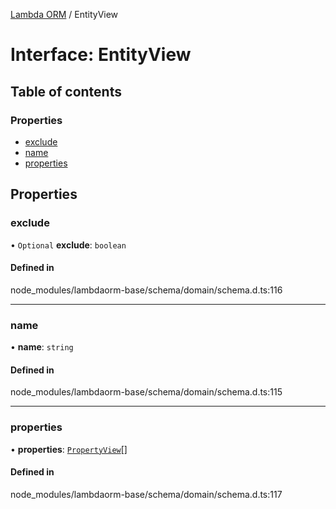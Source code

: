 [Lambda ORM](../README.md) / EntityView

# Interface: EntityView

## Table of contents

### Properties

- [exclude](EntityView.md#exclude)
- [name](EntityView.md#name)
- [properties](EntityView.md#properties)

## Properties

### exclude

• `Optional` **exclude**: `boolean`

#### Defined in

node_modules/lambdaorm-base/schema/domain/schema.d.ts:116

___

### name

• **name**: `string`

#### Defined in

node_modules/lambdaorm-base/schema/domain/schema.d.ts:115

___

### properties

• **properties**: [`PropertyView`](PropertyView.md)[]

#### Defined in

node_modules/lambdaorm-base/schema/domain/schema.d.ts:117
